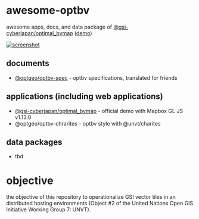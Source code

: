 # awesome-optbv
awesome apps, docs, and data package of [@gsi-cyberjapan/optimal_bvmap](https://github.com/gsi-cyberjapan/optimal_bvmap) ([demo](https://gsi-cyberjapan.github.io/optimal_bvmap/#14.33/36.61776/137.622))

[![screenshot](https://repository-images.githubusercontent.com/533224534/1257c51e-bf4c-4158-8e0d-0343f003f4dd)](https://gsi-cyberjapan.github.io/optimal_bvmap/#14.33/36.61776/137.622)

## documents
- [@optgeo/optbv-spec](https://github.com/optgeo/optbv-spec) - optbv specifications, translated for friends

## applications (including web applications)
- [@gsi-cyberjapan/optimal_bvmap](https://gsi-cyberjapan.github.io/optimal_bvmap/) - official demo with Mapbox GL JS v1.13.0
- @optgeo/optbv-chrarites - optbv style with @unvt/charites

## data packages
- tbd

# objective
the objective of this repository to operationalize GSI vector tiles in an distributed hosting environments (Object #2 of the United Nations Open GIS Initiative Working Group 7: UNVT).
